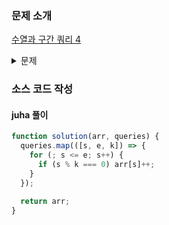 ### 문제 소개

[수열과 구간 쿼리 4](https://school.programmers.co.kr/learn/courses/30/lessons/181922)

<details>
<summary>문제</summary>
<div markdown="1">

정수 배열 arr와 2차원 정수 배열 queries이 주어집니다.
queries의 원소는 각각 하나의 query를 나타내며, [s, e, k] 꼴입니다.
각 query마다 순서대로 s ≤ i ≤ e인 모든 i에 대해 i가 k의 배수이면 arr[i]에 1을 더합니다.
위 규칙에 따라 queries를 처리한 이후의 arr를 return 하는 solution 함수를 완성해 주세요.

</div>
</details>

### 소스 코드 작성

#### juha 풀이

```js
function solution(arr, queries) {
  queries.map(([s, e, k]) => {
    for (; s <= e; s++) {
      if (s % k === 0) arr[s]++;
    }
  });

  return arr;
}
```
